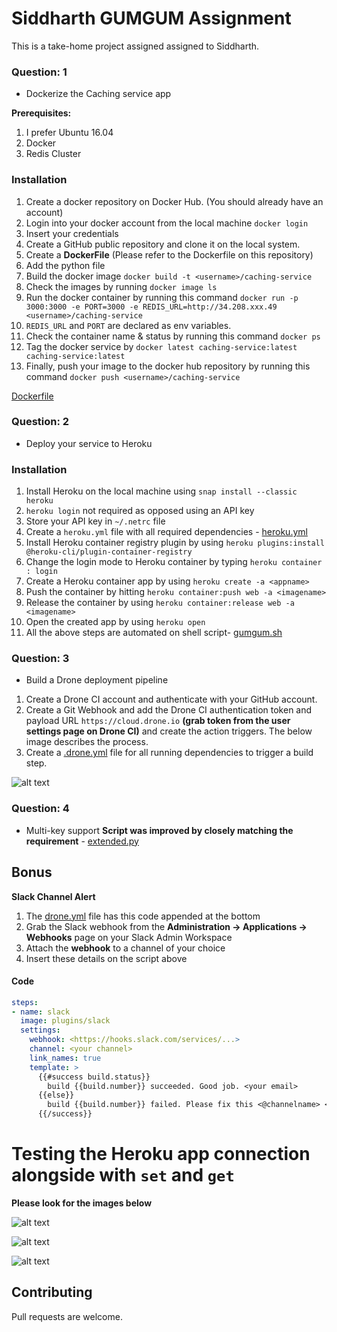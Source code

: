 # Siddharth GUMGUM Assignment

This is a take-home project assigned assigned to Siddharth.

### Question: 1

- Dockerize the Caching service app

**Prerequisites:**

1) I prefer Ubuntu 16.04
2) Docker
3) Redis Cluster


### Installation

1) Create a docker repository on Docker Hub. (You should already have an account)
2) Login into your docker account from the local machine ```docker login ```
3) Insert your credentials
4) Create a GitHub public repository and clone it on the local system.
4) Create a **DockerFile** (Please refer to the Dockerfile on this repository)
5) Add the python file
6) Build the docker image ``` docker build -t <username>/caching-service ```
7) Check the images by running ``` docker image ls ```
8) Run the docker container by running this command ``` docker run -p 3000:3000 -e PORT=3000 -e REDIS_URL=http://34.208.xxx.49 <username>/caching-service ```
9) ``` REDIS_URL ``` and ``` PORT ``` are declared as env variables.
10) Check the container name & status by running this command ``` docker ps ```
11) Tag the docker service by ``` docker latest caching-service:latest caching-service:latest ```
13) Finally, push your image to the docker hub repository by running this command ``` docker push <username>/caching-service ```

[Dockerfile](https://github.com/vellore007/sidgumgum/blob/master/Dockerfile)


### Question: 2

- Deploy your service to Heroku

### Installation

1) Install Heroku on the local machine using ``` snap install --classic heroku ```
2) ``` heroku login ``` not required as opposed using an API key
3) Store your API key in ``` ~/.netrc ``` file
4) Create a ``` heroku.yml ``` file with all required dependencies - [heroku.yml](https://github.com/vellore007/sidgumgum/blob/master/heroku.yml)
5) Install Heroku container registry plugin by using ``` heroku plugins:install @heroku-cli/plugin-container-registry ```
6) Change the login mode to Heroku container by typing ``` heroku container : login ```
7) Create a Heroku container app by using ``` heroku create -a <appname> ```
8) Push the container by hitting ``` heroku container:push web -a <imagename> ```
9) Release the container by using ``` heroku container:release web -a <imagename> ```
10) Open the created app by using ``` heroku open ```
11) All the above steps are automated on shell script- [gumgum.sh](https://github.com/vellore007/sidgumgum/blob/master/gumgum.sh)


### Question: 3

- Build a Drone deployment pipeline

1) Create a Drone CI account and authenticate with your GitHub account.
2) Create a Git Webhook and add the Drone CI authentication token and payload URL ``` https://cloud.drone.io ``` **(grab token from the user settings page on Drone CI)** and create the action triggers. The below image describes the process.
3) Create a [.drone.yml](https://github.com/vellore007/sidgumgum/blob/master/.drone.yml) file for all running dependencies to trigger a build step.

![alt text](https://sid-gumgum.s3-us-west-2.amazonaws.com/GitWebhooks.png)

### Question: 4

- Multi-key support
**Script was improved by closely matching the requirement** - [extended.py](https://github.com/vellore007/sidgumgum/blob/master/extended.py)

## Bonus

**Slack Channel Alert**

1) The [drone.yml](https://github.com/vellore007/sidgumgum/blob/master/.drone.yml) file has this code appended at the bottom
2) Grab the Slack webhook from the **Administration -> Applications -> Webhooks** page on your Slack Admin Workspace
3) Attach the **webhook** to a channel of your choice
4) Insert these details on the script above

#### Code
``` yml
steps:
- name: slack
  image: plugins/slack
  settings:
    webhook: <https://hooks.slack.com/services/...>
    channel: <your channel>
    link_names: true
    template: >
      {{#success build.status}}
        build {{build.number}} succeeded. Good job. <your email>
      {{else}}
        build {{build.number}} failed. Please fix this <@channelname> <@someone>
      {{/success}}
```

# Testing the Heroku app connection alongside with ``` set ``` and ``` get ```

**Please look for the images below**

![alt text](https://sid-gumgum.s3-us-west-2.amazonaws.com/RedisConnection.png)

![alt text](https://sid-gumgum.s3-us-west-2.amazonaws.com/PostKey.png)

![alt text](https://sid-gumgum.s3-us-west-2.amazonaws.com/GetKey.png)







## Contributing
Pull requests are welcome.
